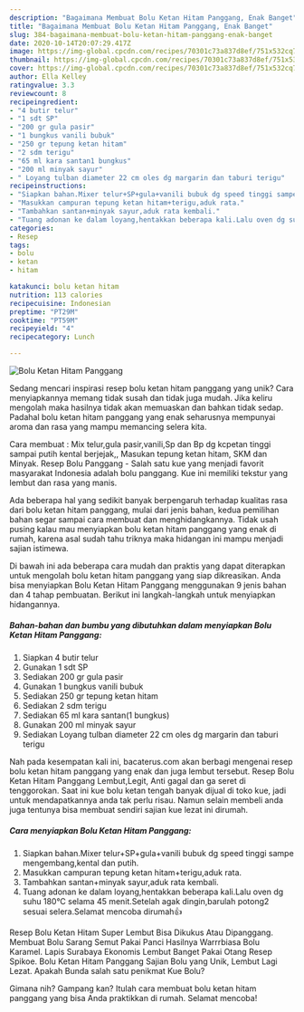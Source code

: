 ```yaml
---
description: "Bagaimana Membuat Bolu Ketan Hitam Panggang, Enak Banget"
title: "Bagaimana Membuat Bolu Ketan Hitam Panggang, Enak Banget"
slug: 384-bagaimana-membuat-bolu-ketan-hitam-panggang-enak-banget
date: 2020-10-14T20:07:29.417Z
image: https://img-global.cpcdn.com/recipes/70301c73a837d8ef/751x532cq70/bolu-ketan-hitam-panggang-foto-resep-utama.jpg
thumbnail: https://img-global.cpcdn.com/recipes/70301c73a837d8ef/751x532cq70/bolu-ketan-hitam-panggang-foto-resep-utama.jpg
cover: https://img-global.cpcdn.com/recipes/70301c73a837d8ef/751x532cq70/bolu-ketan-hitam-panggang-foto-resep-utama.jpg
author: Ella Kelley
ratingvalue: 3.3
reviewcount: 8
recipeingredient:
- "4 butir telur"
- "1 sdt SP"
- "200 gr gula pasir"
- "1 bungkus vanili bubuk"
- "250 gr tepung ketan hitam"
- "2 sdm terigu"
- "65 ml kara santan1 bungkus"
- "200 ml minyak sayur"
- " Loyang tulban diameter 22 cm oles dg margarin dan taburi terigu"
recipeinstructions:
- "Siapkan bahan.Mixer telur+SP+gula+vanili bubuk dg speed tinggi sampe mengembang,kental dan putih."
- "Masukkan campuran tepung ketan hitam+terigu,aduk rata."
- "Tambahkan santan+minyak sayur,aduk rata kembali."
- "Tuang adonan ke dalam loyang,hentakkan beberapa kali.Lalu oven dg suhu 180°C selama 45 menit.Setelah agak dingin,barulah potong2 sesuai selera.Selamat mencoba dirumah👍"
categories:
- Resep
tags:
- bolu
- ketan
- hitam

katakunci: bolu ketan hitam 
nutrition: 113 calories
recipecuisine: Indonesian
preptime: "PT29M"
cooktime: "PT59M"
recipeyield: "4"
recipecategory: Lunch

---
```



![Bolu Ketan Hitam Panggang](https://img-global.cpcdn.com/recipes/70301c73a837d8ef/751x532cq70/bolu-ketan-hitam-panggang-foto-resep-utama.jpg)

Sedang mencari inspirasi resep bolu ketan hitam panggang yang unik? Cara menyiapkannya memang tidak susah dan tidak juga mudah. Jika keliru mengolah maka hasilnya tidak akan memuaskan dan bahkan tidak sedap. Padahal bolu ketan hitam panggang yang enak seharusnya mempunyai aroma dan rasa yang mampu memancing selera kita.

Cara membuat : Mix telur,gula pasir,vanili,Sp dan Bp dg kcpetan tinggi sampai putih kental berjejak,, Masukan tepung ketan hitam, SKM dan Minyak. Resep Bolu Panggang - Salah satu kue yang menjadi favorit masyarakat Indonesia adalah bolu panggang. Kue ini memiliki tekstur yang lembut dan rasa yang manis.

Ada beberapa hal yang sedikit banyak berpengaruh terhadap kualitas rasa dari bolu ketan hitam panggang, mulai dari jenis bahan, kedua pemilihan bahan segar sampai cara membuat dan menghidangkannya. Tidak usah pusing kalau mau menyiapkan bolu ketan hitam panggang yang enak di rumah, karena asal sudah tahu triknya maka hidangan ini mampu menjadi sajian istimewa.


Di bawah ini ada beberapa cara mudah dan praktis yang dapat diterapkan untuk mengolah bolu ketan hitam panggang yang siap dikreasikan. Anda bisa menyiapkan Bolu Ketan Hitam Panggang menggunakan 9 jenis bahan dan 4 tahap pembuatan. Berikut ini langkah-langkah untuk menyiapkan hidangannya.

<!--inarticleads1-->

##### Bahan-bahan dan bumbu yang dibutuhkan dalam menyiapkan Bolu Ketan Hitam Panggang:

1. Siapkan 4 butir telur
1. Gunakan 1 sdt SP
1. Sediakan 200 gr gula pasir
1. Gunakan 1 bungkus vanili bubuk
1. Sediakan 250 gr tepung ketan hitam
1. Sediakan 2 sdm terigu
1. Sediakan 65 ml kara santan(1 bungkus)
1. Gunakan 200 ml minyak sayur
1. Sediakan  Loyang tulban diameter 22 cm oles dg margarin dan taburi terigu


Nah pada kesempatan kali ini, bacaterus.com akan berbagi mengenai resep bolu ketan hitam panggang yang enak dan juga lembut tersebut. Resep Bolu Ketan Hitam Panggang Lembut,Legit, Anti gagal dan ga seret di tenggorokan. Saat ini kue bolu ketan tengah banyak dijual di toko kue, jadi untuk mendapatkannya anda tak perlu risau. Namun selain membeli anda juga tentunya bisa membuat sendiri sajian kue lezat ini dirumah. 

<!--inarticleads2-->

##### Cara menyiapkan Bolu Ketan Hitam Panggang:

1. Siapkan bahan.Mixer telur+SP+gula+vanili bubuk dg speed tinggi sampe mengembang,kental dan putih.
1. Masukkan campuran tepung ketan hitam+terigu,aduk rata.
1. Tambahkan santan+minyak sayur,aduk rata kembali.
1. Tuang adonan ke dalam loyang,hentakkan beberapa kali.Lalu oven dg suhu 180°C selama 45 menit.Setelah agak dingin,barulah potong2 sesuai selera.Selamat mencoba dirumah👍


Resep Bolu Ketan Hitam Super Lembut Bisa Dikukus Atau Dipanggang. Membuat Bolu Sarang Semut Pakai Panci Hasilnya Warrrbiasa Bolu Karamel. Lapis Surabaya Ekonomis Lembut Banget Pakai Otang Resep Spikoe. Bolu Ketan Hitam Panggang Sajian Bolu yang Unik, Lembut Lagi Lezat. Apakah Bunda salah satu penikmat Kue Bolu? 

Gimana nih? Gampang kan? Itulah cara membuat bolu ketan hitam panggang yang bisa Anda praktikkan di rumah. Selamat mencoba!
